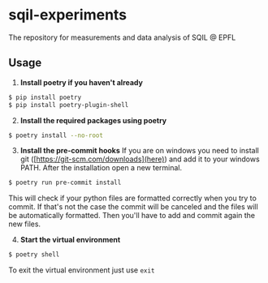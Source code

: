 # sqil-experiments
The repository for measurements and data analysis of SQIL @ EPFL

## Usage

1. **Install poetry if you haven't already**

```bash
$ pip install poetry
$ pip install poetry-plugin-shell
```

2. **Install the required packages using poetry**

```bash
$ poetry install --no-root
```

3. **Install the pre-commit hooks**
   If you are on windows you need to install git ([https://git-scm.com/downloads](here)) and add it to your windows PATH.
   After the installation open a new terminal.

```bash
$ poetry run pre-commit install
```

This will check if your python files are formatted correctly when you try to commit.
If that's not the case the commit will be canceled and the files will be automatically formatted.
Then you'll have to add and commit again the new files.

4. **Start the virtual environment**

```bash
$ poetry shell
```

To exit the virtual environment just use `exit`